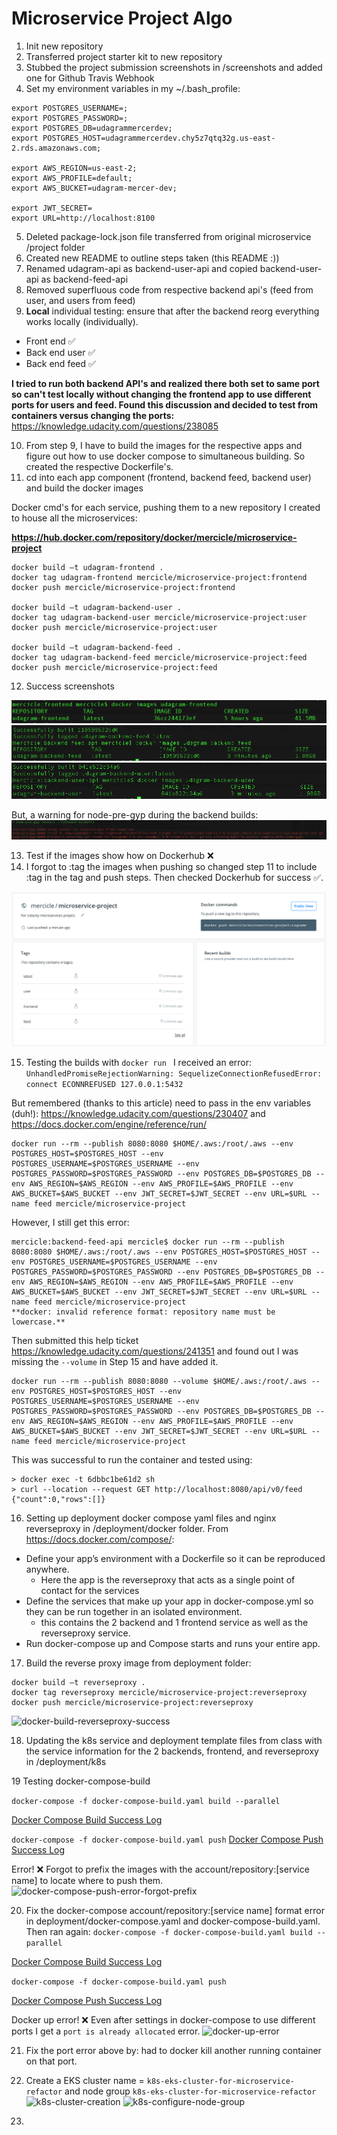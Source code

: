 # Microservice Project Algo

1. Init new repository
2. Transferred project starter kit to new repository
3. Stubbed the project submission screenshots in /screenshots and added one for Github Travis Webhook
4. Set my environment variables in my ~/.bash_profile:

```
export POSTGRES_USERNAME=;
export POSTGRES_PASSWORD=;
export POSTGRES_DB=udagrammercerdev;
export POSTGRES_HOST=udagrammercerdev.chy5z7qtq32g.us-east-2.rds.amazonaws.com;

export AWS_REGION=us-east-2;
export AWS_PROFILE=default;
export AWS_BUCKET=udagram-mercer-dev;

export JWT_SECRET=
export URL=http://localhost:8100
```

5. Deleted package-lock.json file transferred from original microservice /project folder
6. Created new README to outline steps taken (this README :))
7. Renamed udagram-api as backend-user-api and copied backend-user-api as backend-feed-api
8. Removed superfluous code from respective backend api's (feed from user, and users from feed)
9. **Local** individual testing: ensure that after the backend reorg everything works locally (individually).
  - Front end ✅
  - Back end user ✅
  - Back end feed ✅

**I tried to run both backend API's and realized there both set to same port so can't test locally without changing the frontend app to use different ports for users and feed.
Found this discussion and decided to test from containers versus changing the ports:**
https://knowledge.udacity.com/questions/238085

10. From step 9, I have to build the images for the respective apps and figure out how to use docker compose to simultaneous building. So created the respective Dockerfile's.
11. cd into each app component (frontend, backend feed, backend user) and build the docker images

Docker cmd's for each service, pushing them to a new repository I created to house all the microservices:

**https://hub.docker.com/repository/docker/mercicle/microservice-project**

```
docker build –t udagram-frontend .
docker tag udagram-frontend mercicle/microservice-project:frontend
docker push mercicle/microservice-project:frontend

docker build –t udagram-backend-user .
docker tag udagram-backend-user mercicle/microservice-project:user
docker push mercicle/microservice-project:user

docker build –t udagram-backend-feed .
docker tag udagram-backend-feed mercicle/microservice-project:feed
docker push mercicle/microservice-project:feed

```

12. Success screenshots

![frontend-success-build](./screenshots/frontend-success-build.png)
![backend-feed-success-build](./screenshots/backend-feed-success-build.png)
![backend-user-success-build](./screenshots/backend-user-success-build.png)

But, a warning for node-pre-gyp during the backend builds:
![node-pre-gyp-warning](./screenshots/node-pre-gyp-warning.png)

13. Test if the images show how on Dockerhub ❌
14. I forgot to :tag the images when pushing so changed step 11 to include :tag in the tag and push steps. Then checked Dockerhub for success ✅.

![dockerhub-push-services-success](./screenshots/dockerhub-push-services-success.png)

15. Testing the builds with ```docker run ``` I received an error:
```UnhandledPromiseRejectionWarning: SequelizeConnectionRefusedError: connect ECONNREFUSED 127.0.0.1:5432```

But remembered (thanks to this article) need to pass in the env variables (duh!):
https://knowledge.udacity.com/questions/230407
and https://docs.docker.com/engine/reference/run/

```
docker run --rm --publish 8080:8080 $HOME/.aws:/root/.aws --env POSTGRES_HOST=$POSTGRES_HOST --env POSTGRES_USERNAME=$POSTGRES_USERNAME --env POSTGRES_PASSWORD=$POSTGRES_PASSWORD --env POSTGRES_DB=$POSTGRES_DB --env AWS_REGION=$AWS_REGION --env AWS_PROFILE=$AWS_PROFILE --env AWS_BUCKET=$AWS_BUCKET --env JWT_SECRET=$JWT_SECRET --env URL=$URL --name feed mercicle/microservice-project
```

However, I still get this error:

```
mercicle:backend-feed-api mercicle$ docker run --rm --publish 8080:8080 $HOME/.aws:/root/.aws --env POSTGRES_HOST=$POSTGRES_HOST --env POSTGRES_USERNAME=$POSTGRES_USERNAME --env POSTGRES_PASSWORD=$POSTGRES_PASSWORD --env POSTGRES_DB=$POSTGRES_DB --env AWS_REGION=$AWS_REGION --env AWS_PROFILE=$AWS_PROFILE --env AWS_BUCKET=$AWS_BUCKET --env JWT_SECRET=$JWT_SECRET --env URL=$URL --name feed mercicle/microservice-project
**docker: invalid reference format: repository name must be lowercase.**

```
Then submitted this help ticket https://knowledge.udacity.com/questions/241351 and found out I was missing the ```--volume``` in Step 15 and have added it.

```
docker run --rm --publish 8080:8080 --volume $HOME/.aws:/root/.aws --env POSTGRES_HOST=$POSTGRES_HOST --env POSTGRES_USERNAME=$POSTGRES_USERNAME --env POSTGRES_PASSWORD=$POSTGRES_PASSWORD --env POSTGRES_DB=$POSTGRES_DB --env AWS_REGION=$AWS_REGION --env AWS_PROFILE=$AWS_PROFILE --env AWS_BUCKET=$AWS_BUCKET --env JWT_SECRET=$JWT_SECRET --env URL=$URL --name feed mercicle/microservice-project
```

This was successful to run the container and tested using:

```
> docker exec -t 6dbbc1be61d2 sh
> curl --location --request GET http://localhost:8080/api/v0/feed
{"count":0,"rows":[]}
```

16. Setting up deployment docker compose yaml files and nginx reverseproxy in /deployment/docker folder.
From https://docs.docker.com/compose/:
  - Define your app’s environment with a Dockerfile so it can be reproduced anywhere.
    - Here the app is the reverseproxy that acts as a single point of contact for the services
  - Define the services that make up your app in docker-compose.yml so they can be run together in an isolated environment.
    - this contains the 2 backend and 1 frontend service as well as the reverseproxy service.
  - Run docker-compose up and Compose starts and runs your entire app.

17. Build the reverse proxy image from deployment folder:

```
docker build –t reverseproxy .
docker tag reverseproxy mercicle/microservice-project:reverseproxy
docker push mercicle/microservice-project:reverseproxy

```

![docker-build-reverseproxy-success](./screenshots/docker-build-reverseproxy-success.png)

18. Updating the k8s service and deployment template files from class with the service information for the 2 backends, frontend, and reverseproxy in /deployment/k8s

19 Testing docker-compose-build

`docker-compose -f docker-compose-build.yaml build --parallel`

[Docker Compose Build Success Log](./logs/docker-compose-build-success-log.txt)

`docker-compose -f docker-compose-build.yaml push`
[Docker Compose Push Success Log](./logs/docker-compose-push-success-log.txt)

Error! ❌ Forgot to prefix the images with the account/repository:[service name] to locate where to push them.
![docker-compose-push-error-forgot-prefix](./screenshots/docker-compose-push-error-forgot-prefix.png)

20. Fix the docker-compose account/repository:[service name] format error in deployment/docker-compose.yaml and docker-compose-build.yaml. Then ran again:
`docker-compose -f docker-compose-build.yaml build --parallel`

[Docker Compose Build Success Log](./logs/docker-compose-build-success-log-after-fix.txt)

`docker-compose -f docker-compose-build.yaml push`

[Docker Compose Push Success Log](./logs/docker-compose-push-success-log.txt)

Docker up error! ❌ Even after settings in docker-compose to use different ports I get a `port is already allocated` error.
![docker-up-error](./screenshots/docker-up-error.png)

21. Fix the port error above by: had to docker kill another running container on that port.

22. Create a EKS cluster name = `k8s-eks-cluster-for-microservice-refactor` and node group `k8s-eks-cluster-for-microservice-refactor`  
![k8s-cluster-creation](./screenshots/k8s-cluster-creation.png)
![k8s-configure-node-group](./screenshots/k8s-configure-node-group.png)

23. 
